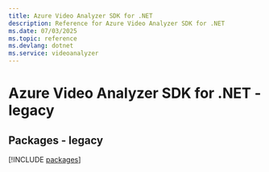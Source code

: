 ```yaml
---
title: Azure Video Analyzer SDK for .NET
description: Reference for Azure Video Analyzer SDK for .NET
ms.date: 07/03/2025
ms.topic: reference
ms.devlang: dotnet
ms.service: videoanalyzer
---
```

# Azure Video Analyzer SDK for .NET - legacy
## Packages - legacy
[!INCLUDE [packages](video-analyzer-index.md)]